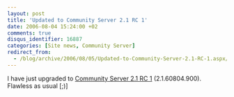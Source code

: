 ```yaml
---
layout: post
title: 'Updated to Community Server 2.1 RC 1'
date: 2006-08-04 15:24:00 +02
comments: true
disqus_identifier: 16887
categories: [Site news, Community Server]
redirect_from:
  - /blog/archive/2006/08/05/Updated-to-Community-Server-2.1-RC-1.aspx/
---
```


I have just upgraded to [Community Server 2.1 RC 1](http://communityserver.org/blogs/announcements/archive/2006/08/04/Community-Server-2.1-RC1-Available.aspx) (2.1.60804.900). Flawless as usual [;)]


